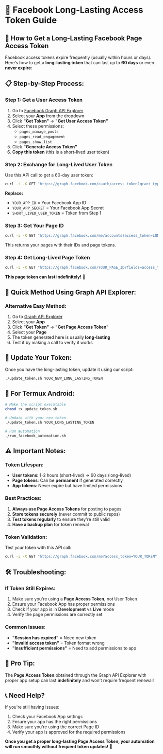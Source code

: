 # 🔑 Facebook Long-Lasting Access Token Guide

## 🎯 How to Get a Long-Lasting Facebook Page Access Token

Facebook access tokens expire frequently (usually within hours or days). Here's how to get a **long-lasting token** that can last up to **60 days** or even **never expire**:

## 📋 Step-by-Step Process:

### **Step 1: Get a User Access Token**
1. Go to [Facebook Graph API Explorer](https://developers.facebook.com/tools/explorer/)
2. Select your **App** from the dropdown
3. Click **"Get Token"** → **"Get User Access Token"**
4. Select these permissions:
   - `pages_manage_posts`
   - `pages_read_engagement` 
   - `pages_show_list`
5. Click **"Generate Access Token"**
6. **Copy this token** (this is a short-lived user token)

### **Step 2: Exchange for Long-Lived User Token**
Use this API call to get a 60-day user token:

```bash
curl -i -X GET "https://graph.facebook.com/oauth/access_token?grant_type=fb_exchange_token&client_id=YOUR_APP_ID&client_secret=YOUR_APP_SECRET&fb_exchange_token=SHORT_LIVED_USER_TOKEN"
```

**Replace:**
- `YOUR_APP_ID` = Your Facebook App ID
- `YOUR_APP_SECRET` = Your Facebook App Secret  
- `SHORT_LIVED_USER_TOKEN` = Token from Step 1

### **Step 3: Get Your Page ID**
```bash
curl -i -X GET "https://graph.facebook.com/me/accounts?access_token=LONG_LIVED_USER_TOKEN"
```

This returns your pages with their IDs and page tokens.

### **Step 4: Get Long-Lived Page Token**
```bash
curl -i -X GET "https://graph.facebook.com/YOUR_PAGE_ID?fields=access_token&access_token=LONG_LIVED_USER_TOKEN"
```

**This page token can last indefinitely!** 🎉

## 🚀 **Quick Method Using Graph API Explorer:**

### **Alternative Easy Method:**
1. Go to [Graph API Explorer](https://developers.facebook.com/tools/explorer/)
2. Select your **App**
3. Click **"Get Token"** → **"Get Page Access Token"**
4. Select your **Page**
5. The token generated here is usually **long-lasting**
6. Test it by making a call to verify it works

## 🔧 **Update Your Token:**

Once you have the long-lasting token, update it using our script:

```bash
./update_token.sh YOUR_NEW_LONG_LASTING_TOKEN
```

## 📱 **For Termux Android:**

```bash
# Make the script executable
chmod +x update_token.sh

# Update with your new token
./update_token.sh YOUR_LONG_LASTING_TOKEN

# Run automation
./run_facebook_automation.sh
```

## ⚠️ **Important Notes:**

### **Token Lifespan:**
- **User tokens**: 1-2 hours (short-lived) → 60 days (long-lived)
- **Page tokens**: Can be **permanent** if generated correctly
- **App tokens**: Never expire but have limited permissions

### **Best Practices:**
1. **Always use Page Access Tokens** for posting to pages
2. **Store tokens securely** (never commit to public repos)
3. **Test tokens regularly** to ensure they're still valid
4. **Have a backup plan** for token renewal

### **Token Validation:**
Test your token with this API call:
```bash
curl -i -X GET "https://graph.facebook.com/me?access_token=YOUR_TOKEN"
```

## 🛠️ **Troubleshooting:**

### **If Token Still Expires:**
1. Make sure you're using a **Page Access Token**, not User Token
2. Ensure your Facebook App has proper permissions
3. Check if your app is in **Development** vs **Live** mode
4. Verify the page permissions are correctly set

### **Common Issues:**
- **"Session has expired"** = Need new token
- **"Invalid access token"** = Token format wrong
- **"Insufficient permissions"** = Need to add permissions to app

## 🎯 **Pro Tip:**
The **Page Access Token** obtained through the Graph API Explorer with proper app setup can last **indefinitely** and won't require frequent renewal!

## 📞 **Need Help?**
If you're still having issues:
1. Check your Facebook App settings
2. Ensure your app has the right permissions
3. Make sure you're using the correct Page ID
4. Verify your app is approved for the required permissions

**Once you get a proper long-lasting Page Access Token, your automation will run smoothly without frequent token updates!** 🚀
